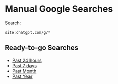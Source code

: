 # Manual Google Searches

Search:

```
site:chatgpt.com/g/*
```

## Ready-to-go Searches

- [Past 24 hours](https://www.google.com/search?q=site:chatgpt.com/g/*&newwindow=1&sca_esv=1926c2955f272b3e&sca_upv=1&source=lnt&tbs=qdr:d&sa=X&ved=2ahUKEwid39WNz-OHAxVD9LsIHabcL4IQpwV6BAgFEAg&biw=1280&bih=610&dpr=1.5)
- [Past 7 days](https://www.google.com/search?q=site:chatgpt.com/g/*&newwindow=1&sca_esv=1926c2955f272b3e&sca_upv=1&source=lnt&tbs=qdr:w&sa=X&ved=2ahUKEwi-rYKQz-OHAxWR_7sIHT29JG8QpwV6BAgGEAk&biw=1280&bih=610&dpr=1.5)
- [Past Month](https://www.google.com/search?q=site:chatgpt.com/g/*&newwindow=1&sca_esv=1926c2955f272b3e&sca_upv=1&source=lnt&tbs=qdr:m&sa=X&ved=2ahUKEwifh6qqz-OHAxWQg_0HHfoCFpYQpwV6BAgFEAo&biw=1280&bih=610&dpr=1.5)
- [Past Year](https://www.google.com/search?q=site:chatgpt.com/g/*&newwindow=1&sca_esv=1926c2955f272b3e&sca_upv=1&source=lnt&tbs=qdr:y&sa=X&ved=2ahUKEwiNiaK1z-OHAxVLnP0HHbpgAOYQpwV6BAgFEAs&biw=1280&bih=610&dpr=1.5)
